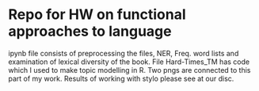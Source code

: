 # Repo for HW on functional approaches to language
ipynb file consists of preprocessing the files, NER, Freq. word lists and examination of lexical diversity of the book. File Hard-Times_TM has code which I used to make topic modelling in R. Two pngs are connected to this part of my work.
Results of working with stylo please see at our disc.
